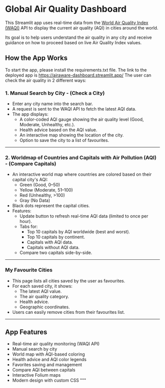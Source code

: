 # Global Air Quality Dashboard

This Streamlit app uses real-time data from the [World Air Quality Index (WAQI)](https://waqi.info/) API to display the current air quality (AQI) in cities around the world.

Its goal is to help users understand the air quality in any city and receive guidance on how to proceed based on live Air Quality Index values.

## How the App Works
To start the app, please install the requirements.txt file. The link to the deployed app is https://airaware-dashboard.streamlit.app/
The user can check the air quality in 2 different ways:

### 1. Manual Search by City - (Check a City)

- Enter any city name into the search bar.
- A request is sent to the WAQI API to fetch the latest AQI data.
- The app displays:
  - A color-coded AQI gauge showing the air quality level (Good, Moderate, Unhealthy, etc.).
  - Health advice based on the AQI value.
  - An interactive map showing the location of the city.
  - Option to save the city to a list of favourites.

---

### 2. Worldmap of Countries and Capitals with Air Pollution (AQI) - (Compare Capitals)

- An interactive world map where countries are colored based on their capital city's AQI:
  - Green (Good, 0–50)
  - Yellow (Moderate, 51–100)
  - Red (Unhealthy, >100)
  - Gray (No Data)
- Black dots represent the capital cities.
- Features:
  - Update button to refresh real-time AQI data (limited to once per hour).
  - Tabs for:
    - Top 10 capitals by AQI worldwide (best and worst).
    - Top 10 capitals by continent.
    - Capitals with AQI data.
    - Capitals without AQI data.
  - Compare two capitals side-by-side.

---

### My Favourite Cities

- This page lists all cities saved by the user as favourites.
- For each saved city, it shows:
  - The latest AQI value.
  - The air quality category.
  - Health advice.
  - Geographic coordinates.
- Users can easily remove cities from their favourites list.

---

## App Features

- Real-time air quality monitoring (WAQI API)
- Manual search by city
- World map with AQI-based coloring
- Health advice and AQI color legends
- Favorites saving and management
- Compare AQI between capitals
- Interactive Folium maps
- Modern design with custom CSS
"""
